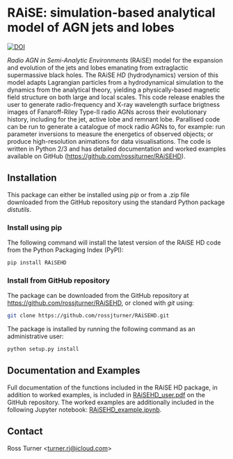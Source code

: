 # RAiSE: simulation-based analytical model of AGN jets and lobes
[![DOI](https://zenodo.org/badge/DOI/10.5281/zenodo.5875155.svg)](https://doi.org/10.5281/zenodo.5875155)

_Radio AGN in Semi-Analytic Environments_ (RAiSE) model for the expansion and evolution of the jets and lobes emanating from extraglactic supermassive black holes. The RAiSE _HD_ (hydrodynamics) version of this model adapts Lagrangian particles from a hydrodynamical simulation to the dynamics from the analytical theory, yielding a physically-based magnetic field structure on both large and local scales. This code release enables the user to generate radio-frequency and X-ray wavelength surface brigtness images of Fanaroff-Riley Type-II radio AGNs across their evolutionary history, including for the jet, active lobe and remnant lobe. Parallised code can be run to generate a catalogue of mock radio AGNs to, for example: run parameter inversions to measure the energetics of observed objects; or produce high-resolution animations for data visualisations. The code is written in Python 2/3 and has detailed documentation and worked examples available on GitHub (https://github.com/rossjturner/RAiSEHD).

## Installation

This package can either be installed using _pip_ or from a .zip file downloaded from the GitHub repository using the standard Python package _distutils_.

### Install using pip
The following command will install the latest version of the RAiSE HD code from the Python Packaging Index (PyPI):

```bash
pip install RAiSEHD
```

### Install from GitHub repository

The package can be downloaded from the GitHub repository at https://github.com/rossjturner/RAiSEHD, or cloned with _git_ using:

```bash
git clone https://github.com/rossjturner/RAiSEHD.git
```

The package is installed by running the following command as an administrative user:

```bash
python setup.py install
```

## Documentation and Examples

Full documentation of the functions included in the RAiSE HD package, in addition to worked examples, is included in [RAiSEHD_user.pdf](https://github.com/rossjturner/RAiSEHD/blob/main/RAiSEHD_user.pdf) on the GitHub repository. The worked examples are additionally included in the following Jupyter notebook: [RAiSEHD_example.ipynb](https://github.com/rossjturner/RAiSEHD/blob/main/RAiSEHD_example.ipynb).

## Contact

Ross Turner <<turner.rj@icloud.com>>
